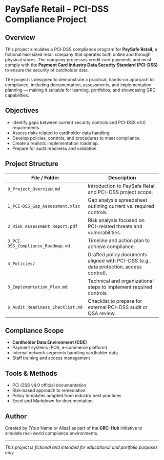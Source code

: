 # PaySafe Retail – PCI-DSS Compliance Project

## Overview
This project simulates a PCI-DSS compliance program for **PaySafe Retail**, a fictional mid-sized retail company that operates both online and through physical stores. The company processes credit card payments and must comply with the **Payment Card Industry Data Security Standard (PCI-DSS)** to ensure the security of cardholder data.

The project is designed to demonstrate a practical, hands-on approach to compliance, including documentation, assessments, and implementation planning — making it suitable for learning, portfolios, and showcasing GRC capabilities.

## Objectives
- Identify gaps between current security controls and PCI-DSS v4.0 requirements.
- Assess risks related to cardholder data handling.
- Develop policies, controls, and procedures to meet compliance.
- Create a realistic implementation roadmap.
- Prepare for audit readiness and validation.

## Project Structure

| File / Folder | Description |
|---------------|-------------|
| `0_Project_Overview.md` | Introduction to PaySafe Retail and PCI-DSS project scope. |
| `1_PCI-DSS_Gap_Assessment.xlsx` | Gap analysis spreadsheet outlining current vs. required controls. |
| `2_Risk_Assessment_Report.pdf` | Risk analysis focused on PCI-related threats and vulnerabilities. |
| `3_PCI-DSS_Compliance_Roadmap.md` | Timeline and action plan to achieve compliance. |
| `4_Policies/` | Drafted policy documents aligned with PCI-DSS (e.g., data protection, access control). |
| `5_Implementation_Plan.md` | Technical and organizational steps to implement required controls. |
| `6_Audit_Readiness_Checklist.md` | Checklist to prepare for external PCI-DSS audit or QSA review. |

## Compliance Scope
- **Cardholder Data Environment (CDE)**
- Payment systems (POS, e-commerce platform)
- Internal network segments handling cardholder data
- Staff training and access management

## Tools & Methods
- PCI-DSS v4.0 official documentation
- Risk-based approach to remediation
- Policy templates adapted from industry best practices
- Excel and Markdown for documentation

## Author
Created by [Your Name or Alias] as part of the **GRC-Hub** initiative to simulate real-world compliance environments.

---

*This project is fictional and intended for educational and portfolio purposes only.*
